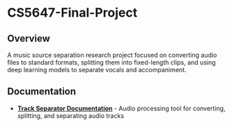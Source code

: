 # CS5647-Final-Project

## Overview

A music source separation research project focused on converting audio files to standard formats, splitting them into fixed-length clips, and using deep learning models to separate vocals and accompaniment.

## Documentation

- **[Track Separator Documentation](docs/track_separator.md)** - Audio processing tool for converting, splitting, and separating audio tracks
